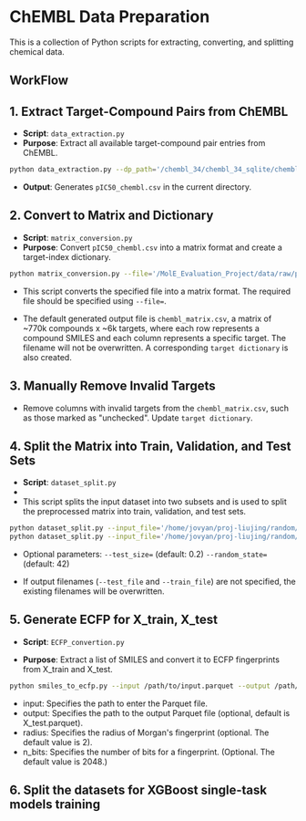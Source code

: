 # ChEMBL Data Preparation

This is a collection of Python scripts for extracting, converting, and splitting chemical data.

## WorkFlow

## 1. Extract Target-Compound Pairs from ChEMBL
- **Script**: `data_extraction.py`
- **Purpose**: Extract all available target-compound pair entries from ChEMBL.
```bash
python data_extraction.py --dp_path='/chembl_34/chembl_34_sqlite/chembl_34.db'
```
- **Output**: Generates `pIC50_chembl.csv` in the current directory.

## 2. Convert to Matrix and Dictionary
- **Script**: `matrix_conversion.py`
- **Purpose**: Convert `pIC50_chembl.csv` into a matrix format and create a target-index dictionary.
```bash
python matrix_conversion.py --file='/MolE_Evaluation_Project/data/raw/pIC50_chembl.csv'
```
- This script converts the specified file into a matrix format. The required file should be specified using `--file=`.

- The default generated output file is `chembl_matrix.csv`, a matrix of ~770k compounds x ~6k targets, where each row represents a compound SMILES and each column represents a specific target. The filename will not be overwritten. A corresponding `target dictionary` is also created.

## 3. Manually Remove Invalid Targets

- Remove columns with invalid targets from the `chembl_matrix.csv`, such as those marked as "unchecked". Update `target dictionary`. 

## 4. Split the Matrix into Train, Validation, and Test Sets
- **Script**: `dataset_split.py`
- 
- This script splits the input dataset into two subsets and is used to split the preprocessed matrix into train, validation, and test sets.

```bash
python dataset_split.py --input_file='/home/jovyan/proj-liujing/random/random_smiles.csv' --test_file='t1.csv' --train_file='t2.csv'
python dataset_split.py --input_file='/home/jovyan/proj-liujing/random/random_smiles.csv'
```
- Optional parameters:
`--test_size=` (default: 0.2)
`--random_state=` (default: 42)

- If output filenames (`--test_file` and `--train_file`) are not specified, the existing filenames will be overwritten.


## 5. Generate ECFP for X_train, X_test
- **Script**: `ECFP_convertion.py`

- **Purpose**: Extract a list of SMILES and convert it to ECFP fingerprints from X_train and X_test. 

```bash
python smiles_to_ecfp.py --input /path/to/input.parquet --output /path/to/output.parquet --radius 2 --n_bits 2048
```

- input: Specifies the path to enter the Parquet file.
- output: Specifies the path to the output Parquet file (optional, default is X_test.parquet).
- radius: Specifies the radius of Morgan's fingerprint (optional. The default value is 2).
- n_bits: Specifies the number of bits for a fingerprint. (Optional. The default value is 2048.)

## 6. Split the datasets for XGBoost single-task models training